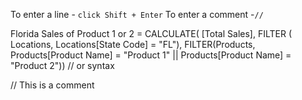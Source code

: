 To enter a line - `click Shift + Enter`
To enter a comment -`//`


Florida Sales of Product 1 or 2 = 
CALCULATE( [Total Sales], 
    FILTER ( Locations, Locations[State Code] = "FL"),
        FILTER(Products, Products[Product Name] = "Product 1" || Products[Product Name] = "Product 2")) // or syntax

// This is a comment
